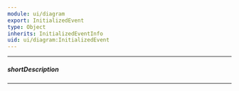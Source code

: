 ```yaml
---
module: ui/diagram
export: InitializedEvent
type: Object
inherits: InitializedEventInfo
uid: ui/diagram:InitializedEvent
---
```

---
##### shortDescription
<!-- Description goes here -->

---
<!-- Description goes here -->